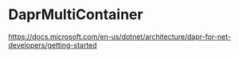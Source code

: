 # DaprMultiContainer
https://docs.microsoft.com/en-us/dotnet/architecture/dapr-for-net-developers/getting-started
